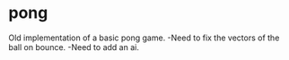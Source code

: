 pong
====

Old implementation of a basic pong game. 
-Need to fix the vectors of the ball on bounce.
-Need to add an ai.

